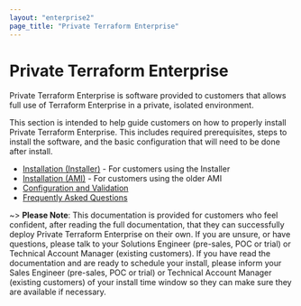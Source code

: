 ```yaml
---
layout: "enterprise2"
page_title: "Private Terraform Enterprise"
---
```


# Private Terraform Enterprise

Private Terraform Enterprise is software provided to customers that allows full use of Terraform Enterprise in a private, isolated environment.

This section is intended to help guide customers on how to properly install Private Terraform Enterprise. This includes required prerequisites, steps to install the software, and the basic configuration that will need to be done after install.

- [Installation (Installer)](./install-installer.html) - For customers using the Installer
- [Installation (AMI)](./install-ami.html) - For customers using the older AMI
- [Configuration and Validation](./config.html)
- [Frequently Asked Questions](./faq.html)

~> **Please Note**: This documentation is provided for customers who feel confident, after reading the full documentation, that they can successfully deploy Private Terraform Enterprise on their own. If you are unsure, or have questions, please talk to your Solutions Engineer (pre-sales, POC or trial) or Technical Account Manager (existing customers). If you have read the documentation and are ready to schedule your install, please inform your Sales Engineer (pre-sales, POC or trial) or Technical Account Manager (existing customers) of your install time window so they can make sure they are available if necessary.
